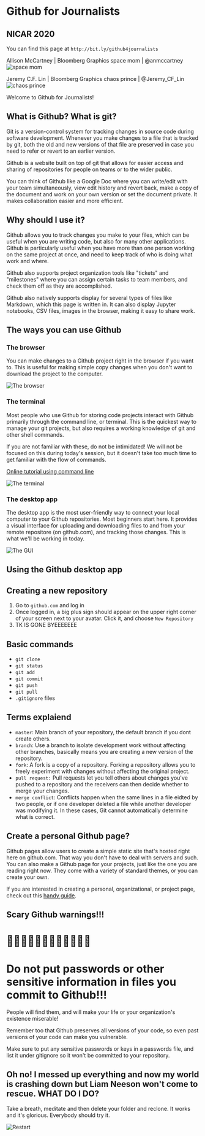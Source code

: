 # Github for Journalists
## NICAR 2020

You can find this page at `http://bit.ly/github4journalists`

Allison McCartney | Bloomberg Graphics space mom | @anmccartney
![space mom](img/spacemom.png)

Jeremy C.F. Lin | Bloomberg Graphics chaos prince | @Jeremy_CF_Lin 
![chaos prince](img/chaos.jpg)


Welcome to Github for Journalists!

## What is Github? What is git?

Git is a version-control system for tracking changes in source code during software development. Whenever you make changes to a file that is tracked by git, both the old and new versions of that file are preserved in case you need to refer or revert to an earlier version. 

Github is a website built on top of git that allows for easier access and sharing of repositories for people on teams or to the wider public.

You can think of Github like a Google Doc where you can write/edit with your team simultaneously, view edit history and revert back, make a copy of the document and work on your own version or set the document private. It makes collaboration easier and more efficient. 

## Why should I use it?

Github allows you to track changes you make to your files, which can be useful when you are writing code, but also for many other applications. Github is particularly useful when you have more than one person working on the same project at once, and need to keep track of who is doing what work and where. 

Github also supports project organization tools like "tickets" and "milestones" where you can assign certain tasks to team members, and check them off as they are accomplished.

Github also natively supports display for several types of files like Markdown, which this page is written in. It can also display Jupyter notebooks, CSV files, images in the browser, making it easy to share work. 

## The ways you can use Github

### The browser
You can make changes to a Github project right in the browser if you want to. This is useful for making simple copy changes when you don't want to download the project to the computer. 

![The browser](img/browser.png)

### The terminal
Most people who use Github for storing code projects interact with Github primarily through the command line, or terminal. This is the quickest way to manage your git projects, but also requires a working knowledge of git and other shell commands. 

If you are not familiar with these, do not be intimidated! We will not be focused on this during today's session, but it doesn't take too much time to get familiar with the flow of commands.

[Online tutorial using command line](http://rogerdudler.github.io/git-guide/)

![The terminal](img/terminal.png)

### The desktop app
The desktop app is the most user-friendly way to connect your local computer to your Github repositories. Most beginners start here. It provides a visual interface for uploading and downloading files to and from your remote repositore (on github.com), and tracking those changes. This is what we'll be working in today.

![The GUI](img/gui.png)


## Using the Github desktop app

## Creating a new repository

1. Go to `github.com` and log in
2. Once logged in, a big plus sign should appear on the upper right corner of your screen next to your avatar. Click it, and choose `New Repository`
3. TK IS GONE BYEEEEEEE

## Basic commands

* `git clone`
* `git status`
* `git add`
* `git commit`
* `git push`
* `git pull`
* `.gitignore` files

## Terms explaiend

* `master`: Main branch of your repository, the default branch if you dont create others.
* `branch`: Use a branch to isolate development work without affecting other branches, basically means you are creating a new version of the repository. 
* `fork`: A fork is a copy of a repository. Forking a repository allows you to freely experiment with changes without affecting the original project.
* `pull request:` Pull requests let you tell others about changes you've pushed to a repository and the receivers can then decide whether to merge your changes. 
* `merge conflict`: Conflicts happen when the same lines in a file eidted by two people, or if one developer deleted a file while another developer was modifying it. In these cases, Git cannot automatically determine what is correct. 

## Create a personal Github page?

Github pages allow users to create a simple static site that's hosted right here on github.com. That way you don't have to deal with servers and such. You can also make a Github page for your projects, just like the one you are reading right now. They come with a variety of standard themes, or you can create your own.

If you are interested in creating a personal, organizational, or project page, check out this [handy guide](https://pages.github.com/).

## Scary Github warnings!!!

# 🚨🚨🚨🚨🚨🚨🚨🚨🚨🚨🚨🚨
# Do not put passwords or other sensitive information in files you commit to Github!!! 

People will find them, and will make your life or your organization's existence miserable!

Remember too that Github preserves all versions of your code, so even past versions of your code can make you vulnerable.

Make sure to put any sensitive passwords or keys in a passwords file, and list it under gitignore so it won't be committed to your repository.

## Oh no! I messed up everything and now my world is crashing down but Liam Neeson won't come to rescue. WHAT DO I DO?

Take a breath, meditate and then delete your folder and reclone. It works and it's glorious. Everybody should try it. 

![Restart](img/restart.png)
